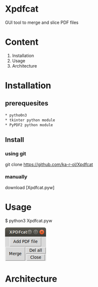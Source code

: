 # Xpdfcat
GUI tool to merge and slice PDF files

# Content
1. Installation
2. Usage
3. Architecture

# Installation

## prerequesites
    * pytho0n3
    * tkinter python module
    * PyPDF2 python module

## Install
### using git
git clone https://github.com/ka-r-ol/Xpdfcat
### manually
download [Xpdfcat.pyw]

# Usage
$ python3 Xpdfcat.pyw

![Main window](images/XPDFcat.png)

# Architecture
